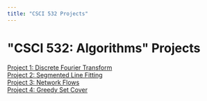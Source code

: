 ```yaml
---
title: "CSCI 532 Projects"
---
```


<h1>"CSCI 532: Algorithms" Projects</h1>

[Project 1: Discrete Fourier Transform](/discrete_fourier_transform.md)\
[Project 2: Segmented Line Fitting](/segmented_line_fitting.md)\
[Project 3: Network Flows](/network_flows.md)\
[Project 4: Greedy Set Cover](/greedy_set_cover.md)
